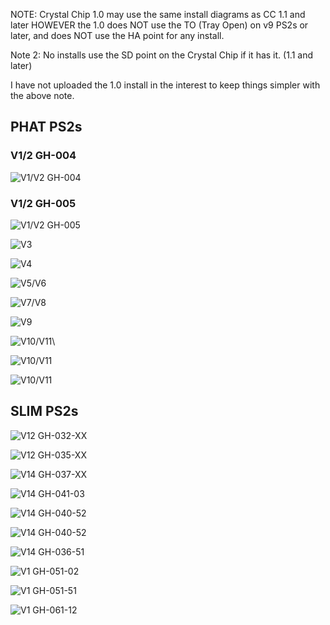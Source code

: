 NOTE: Crystal Chip 1.0 may use the same install diagrams as CC 1.1 and later
HOWEVER the 1.0 does NOT use the TO (Tray Open) on v9 PS2s or later, and does 
NOT use the HA point for any install.

Note 2: No installs use the SD point on the Crystal Chip if it has it. (1.1 and later)

I have not uploaded the 1.0 install in the interest to keep things simpler with the above note.

## PHAT PS2s

### V1/2 GH-004
![V1/V2 GH-004](https://ps2modchiptutorials.com/crystal-chips/install-diagrams/cc11_v1.jpg)

### V1/2 GH-005
![V1/V2 GH-005](https://ps2modchiptutorials.com/crystal-chips/install-diagrams/cc11_v2.jpg)

![V3](https://ps2modchiptutorials.com/crystal-chips/install-diagrams/cc11_v3.jpg)

![V4](https://ps2modchiptutorials.com/crystal-chips/install-diagrams/cc11_v4.jpg)

![V5/V6](https://ps2modchiptutorials.com/crystal-chips/install-diagrams/cc11_v5.jpg)

![V7/V8](https://ps2modchiptutorials.com/crystal-chips/install-diagrams/cc11_v7.jpg)

![V9](https://ps2modchiptutorials.com/crystal-chips/install-diagrams/cc11_v9.jpg)

![V10/V11](https://ps2modchiptutorials.com/crystal-chips/install-diagrams/cc11_v10.jpg)\

![V10/V11](https://ps2modchiptutorials.com/crystal-chips/install-diagrams/cc11_v10.jpg)

![V10/V11](https://ps2modchiptutorials.com/crystal-chips/install-diagrams/cc11_v10.jpg)


## SLIM PS2s

![V12 GH-032-XX](https://ps2modchiptutorials.com/crystal-chips/install-diagrams/cc11_v12.jpg)

![V12 GH-035-XX](https://ps2modchiptutorials.com/crystal-chips/install-diagrams/cc11_v12b.jpg)

![V14 GH-037-XX](https://ps2modchiptutorials.com/crystal-chips/install-diagrams/cc11_v14.jpg)

![V14 GH-041-03](https://ps2modchiptutorials.com/crystal-chips/install-diagrams/cc11_v14a.jpg)

![V14 GH-040-52](https://ps2modchiptutorials.com/crystal-chips/install-diagrams/cc11_v14b.jpg)

![V14 GH-040-52](https://ps2modchiptutorials.com/crystal-chips/install-diagrams/cc11_v14b2.jpg)

![V14 GH-036-51](https://ps2modchiptutorials.com/crystal-chips/install-diagrams/cc11_v14c.jpg)

![V1 GH-051-02](https://ps2modchiptutorials.com/crystal-chips/install-diagrams/cc11_v15a.jpg)

![V1 GH-051-51](https://ps2modchiptutorials.com/crystal-chips/install-diagrams/cc11_v15b.jpg)

![V1 GH-061-12](https://ps2modchiptutorials.com/crystal-chips/install-diagrams/cc11_v16a.jpg)

